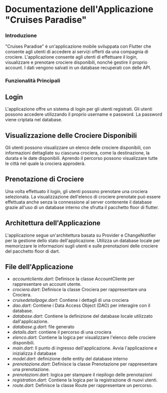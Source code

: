 # Documentazione dell'Applicazione "Cruises Paradise"
 ### Introduzione
"Cruises Paradise" è un'applicazione mobile sviluppata con Flutter che consente agli utenti di accedere ai servizi offerti da una compagnia di crociere. L'applicazione consente agli utenti di effettuare il login, visualizzare e prenotare crociere disponibili, nonché gestire il proprio account. I dati vengono salvati in un database  recuperati con delle API. 

### Funzionalità Principali
## Login
L'applicazione offre un sistema di login per gli utenti registrati. Gli utenti possono accedere utilizzando il proprio username e password. La password viene criptata nel database. 

## Visualizzazione delle Crociere Disponibili
Gli utenti possono visualizzare un elenco delle crociere disponibili, con informazioni dettagliate su ciascuna crociera, come la destinazione, la durata e le date disponibili. Aprendo il percorso possono visualizzare tutte le città nel quale la crociera approderà.

## Prenotazione di Crociere
Una volta effettuato il login, gli utenti possono prenotare una crociera selezionata. La visualizzazione dell'elenco di crociere prenotate può essere effettuata anche senza la connessione al server contenente il database grazie all'uso di un database interno che sfrutta il pacchetto floor di flutter.

 ## Architettura dell'Applicazione
L'applicazione segue un'architettura basata su Provider e ChangeNotifier per la gestione dello stato dell'applicazione. Utilizza un database locale per memorizzare le informazioni sugli utenti e sulle prenotazioni delle crociere del pacchetto floor di dart.

 ## File dell'Applicazione
 - *accountcliente.dart*: Definisce la classe AccountCliente per rappresentare un account utente.
 - *crociera.dart*: Definisce la classe Crociera per rappresentare una Crociera.
 - *cruisedetailpage.dart*: Contiene i dettagli di una crociera
 - *dao.dart*: Contiene i Data Access Object (DAO) per interagire con il database.
 - *database.dart*: Contiene la definizione del database locale utilizzato dall'applicazione.
 - *database.g.dart*: file generato
 - *details.dart*: contiene il percorso di una crociera
 - *elenco.dart*: Contiene la logica per visualizzare l'elenco delle crociere disponibili.
 - *main.dart*: Il punto di ingresso dell'applicazione. Avvia l'applicazione e inizializza il database
 - *model.dart*: definizione delle entity del database interno
 - *prenotazione.dart*:  Definisce la classe Prenotazione per rappresentare una prenotazione.
 - *prenotazioni.dart*: logica per stampare il riepilogo delle prenotazioni
 - *registration.dart*: Contiene la logica per la registrazione di nuovi utenti.
 - *route.dart*:  Definisce la classe Route per rappresentare un percorso.